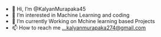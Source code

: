 - 👋 Hi, I’m @KalyanMurapaka45
- 👀 I’m interested in Machine Learning and coding
- 🌱 I’m currently Working on Mchine learning based Projects
- 📫 How to reach me ...kalyanmurapaka274@gmail.com

<!---
KalyanMurapaka45/KalyanMurapaka45 is a ✨ special ✨ repository because its `README.md` (this file) appears on your GitHub profile.
You can click the Preview link to take a look at your changes.
--->
